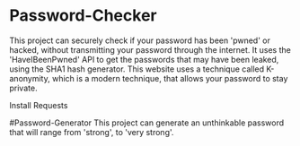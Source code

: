 # Password-Checker
This project can securely check if your password has been 'pwned' or hacked, without transmitting your password through the internet. It uses the 'HaveIBeenPwned' API to get the passwords that may have been leaked, using the SHA1 hash generator.
This website uses a technique called K-anonymity, which is a modern technique, that allows your password to stay private. 

Install Requests


#Password-Generator
This project can generate an unthinkable password that will range from 'strong', to 'very strong'.

